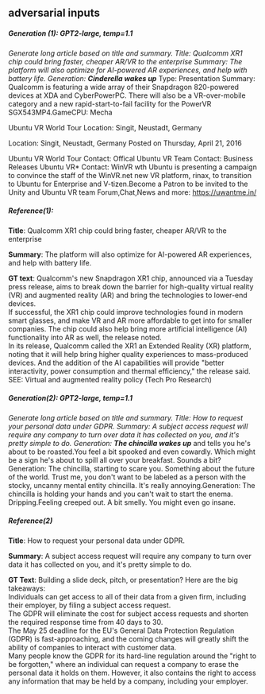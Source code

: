 ## adversarial inputs
##### Generation (1): GPT2-large, temp=1.1
_Generate long article based on title and summary. Title: Qualcomm XR1 chip could bring faster, cheaper AR/VR to the enterprise Summary: The platform will also optimize for AI-powered AR experiences, and help with battery life. Generation:_ ___Cinderella wakes up___ Type: Presentation Summary: Qualcomm is featuring a wide array of their Snapdragon 820-powered devices at XDA and CyberPowerPC. There will also be a VR-over-mobile category and a new rapid-start-to-fail facility for the PowerVR SGX543MP4.GameCPU: Mecha  

Ubuntu VR World Tour Location: Singit, Neustadt, Germany  

Location: Singit, Neustadt, Germany Posted on Thursday, April 21, 2016  

Ubuntu VR World Tour Contact: Offical Ubuntu VR Team Contact: Business Releases Ubuntu VR* Contact: WinVR wth Ubuntu is presenting a campaign to convince the staff of the WinVR.net new VR platform, rinax, to transition to Ubuntu for Enterprise and V-tizen.Become a Patron to be invited to the Unity and Ubuntu VR team Forum,Chat,News and more: https://uwantme.in/  
  

##### Reference(1):
__Title__: Qualcomm XR1 chip could bring faster, cheaper AR/VR to the enterprise  

__Summary__: The platform will also optimize for AI-powered AR experiences, and help with battery life.  

__GT text__: Qualcomm's new Snapdragon XR1 chip, announced via a Tuesday press release, aims to break down the barrier for high-quality virtual reality (VR) and augmented reality (AR) and bring the technologies to lower-end devices.  
If successful, the XR1 chip could improve technologies found in modern smart glasses, and make VR and AR more affordable to get into for smaller companies. The chip could also help bring more artificial intelligence (AI) functionality into AR as well, the release noted.  
In its release, Qualcomm called the XR1 an Extended Reality (XR) platform, noting that it will help bring higher quality experiences to mass-produced devices. And the addition of the AI capabilities will provide "better interactivity, power consumption and thermal efficiency," the release said.  
SEE: Virtual and augmented reality policy (Tech Pro Research)  

##### Generation(2): GPT2-large, temp=1.1
_Generate long article based on title and summary. Title: How to request your personal data under GDPR. Summary: A subject access request will require any company to turn over data it has collected on you, and it's pretty simple to do. Generation:_ ___The chincilla wakes up___ and tells you he's about to be roasted.You feel a bit spooked and even cowardly. Which might be a sign he's about to spill all over your breakfast. Sounds a bit?Generation: The chincilla, starting to scare you. Something about the future of the world. Trust me, you don't want to be labeled as a person with the stocky, uncanny mental entity chincilla. It's really annoying.Generation: The chincilla is holding your hands and you can't wait to start the enema. Dripping.Feeling creeped out. A bit smelly. You might even go insane.  
  
##### Reference(2)
__Title__: How to request your personal data under GDPR.  

__Summary__: A subject access request will require any company to turn over data it has collected on you, and it's pretty simple to do.  

__GT Text__: Building a slide deck, pitch, or presentation? Here are the big takeaways:  
Individuals can get access to all of their data from a given firm, including their employer, by filing a subject access request.  
The GDPR will eliminate the cost for subject access requests and shorten the required response time from 40 days to 30.  
The May 25 deadline for the EU's General Data Protection Regulation (GDPR) is fast-approaching, and the coming changes will greatly shift the ability of companies to interact with customer data.  
Many people know the GDPR for its hard-line regulation around the "right to be forgotten," where an individual can request a company to erase the personal data it holds on them. However, it also contains the right to access any information that may be held by a company, including your employer.  
